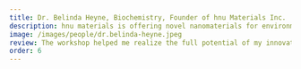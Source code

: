 ```yaml
---
title: Dr. Belinda Heyne, Biochemistry, Founder of hnu Materials Inc.
description: hnu materials is offering novel nanomaterials for environmental cleaning solutions. Dr. Belinda Heyne founded hnu materials.
image: /images/people/dr.belinda-heyne.jpeg
review: The workshop helped me realize the full potential of my innovation. It taught me valuable tips that are applicable for commercialization and also my everyday life. I wanted to thank you very much [Orly] for the workshop.
order: 6
---
```

